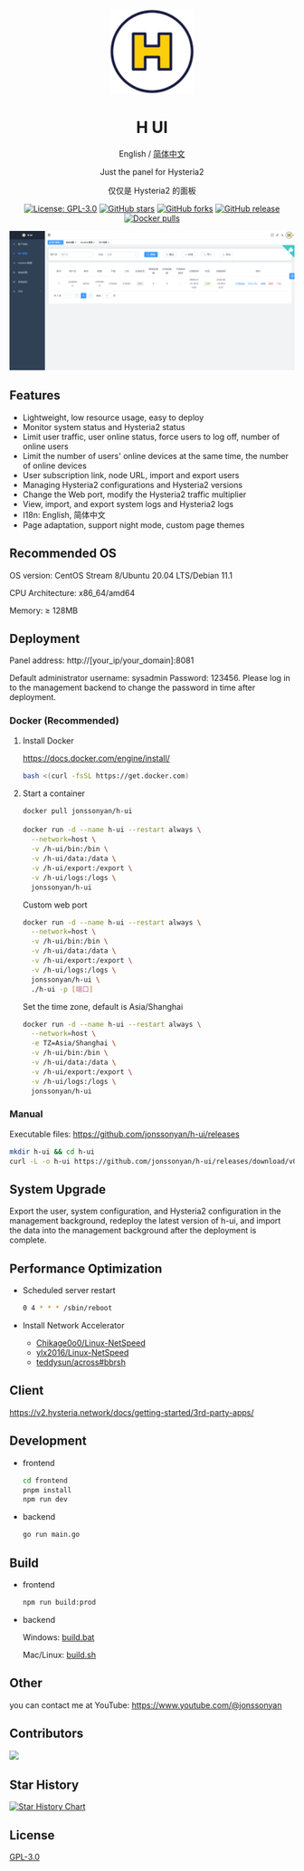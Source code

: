 <div align="center">

<a href="https://github.com/jonssonyan/h-ui"><img src="./docs/images/head-cover.png" alt="H UI" width="150" /></a>

<h1 align="center">H UI</h1>

English / [简体中文](README_ZH.md)

Just the panel for Hysteria2

仅仅是 Hysteria2 的面板

<p>
<a href="https://www.gnu.org/licenses/gpl-3.0.html"><img src="https://img.shields.io/github/license/jonssonyan/h-ui" alt="License: GPL-3.0"></a>
<a href="https://github.com/jonssonyan/h-ui/stargazers"><img src="https://img.shields.io/github/stars/jonssonyan/h-ui" alt="GitHub stars"></a>
<a href="https://github.com/jonssonyan/h-ui/forks"><img src="https://img.shields.io/github/forks/jonssonyan/h-ui" alt="GitHub forks"></a>
<a href="https://github.com/jonssonyan/h-ui/releases"><img src="https://img.shields.io/github/v/release/jonssonyan/h-ui" alt="GitHub release"></a>
<a href="https://hub.docker.com/r/jonssonyan/h-ui"><img src="https://img.shields.io/docker/pulls/jonssonyan/h-ui" alt="Docker pulls"></a>
</p>

![cover](./docs/images/cover.png)

</div>

## Features

- Lightweight, low resource usage, easy to deploy
- Monitor system status and Hysteria2 status
- Limit user traffic, user online status, force users to log off, number of online users
- Limit the number of users' online devices at the same time, the number of online devices
- User subscription link, node URL, import and export users
- Managing Hysteria2 configurations and Hysteria2 versions
- Change the Web port, modify the Hysteria2 traffic multiplier
- View, import, and export system logs and Hysteria2 logs
- I18n: English, 简体中文
- Page adaptation, support night mode, custom page themes

## Recommended OS

OS version: CentOS Stream 8/Ubuntu 20.04 LTS/Debian 11.1

CPU Architecture: x86_64/amd64

Memory: ≥ 128MB

## Deployment

Panel address: http://[your_ip/your_domain]:8081

Default administrator username: sysadmin Password: 123456. Please log in to the management backend to change the
password in time after deployment.

### Docker (Recommended)

1. Install Docker

   https://docs.docker.com/engine/install/

   ```bash
   bash <(curl -fsSL https://get.docker.com)
   ```

2. Start a container

   ```bash
   docker pull jonssonyan/h-ui

   docker run -d --name h-ui --restart always \
     --network=host \
     -v /h-ui/bin:/bin \
     -v /h-ui/data:/data \
     -v /h-ui/export:/export \
     -v /h-ui/logs:/logs \
     jonssonyan/h-ui
   ```

   Custom web port

   ```bash
   docker run -d --name h-ui --restart always \
     --network=host \
     -v /h-ui/bin:/bin \
     -v /h-ui/data:/data \
     -v /h-ui/export:/export \
     -v /h-ui/logs:/logs \
     jonssonyan/h-ui \
     ./h-ui -p [端口]
   ```

   Set the time zone, default is Asia/Shanghai

   ```bash
   docker run -d --name h-ui --restart always \
     --network=host \
     -e TZ=Asia/Shanghai \
     -v /h-ui/bin:/bin \
     -v /h-ui/data:/data \
     -v /h-ui/export:/export \
     -v /h-ui/logs:/logs \
     jonssonyan/h-ui
   ```

### Manual

Executable files: https://github.com/jonssonyan/h-ui/releases

```bash
mkdir h-ui && cd h-ui
curl -L -o h-ui https://github.com/jonssonyan/h-ui/releases/download/v0.0.1/h-ui-linux-amd64 && chmod +x ./h-ui && ./h-ui
```

## System Upgrade

Export the user, system configuration, and Hysteria2 configuration in the management background, redeploy the latest version of h-ui, and import the data into the management background after the deployment is complete.

## Performance Optimization

- Scheduled server restart

    ```bash
    0 4 * * * /sbin/reboot
    ```

- Install Network Accelerator
    - [Chikage0o0/Linux-NetSpeed](https://github.com/ylx2016/Linux-NetSpeed)
    - [ylx2016/Linux-NetSpeed](https://github.com/ylx2016/Linux-NetSpeed)
    - [teddysun/across#bbrsh](https://github.com/teddysun/across#bbrsh)

## Client

https://v2.hysteria.network/docs/getting-started/3rd-party-apps/

## Development

- frontend

   ```bash
   cd frontend
   pnpm install
   npm run dev
   ```

- backend

   ```bash
   go run main.go
   ```

## Build

- frontend

   ```bash
   npm run build:prod
   ```

- backend

  Windows: [build.bat](build.bat)

  Mac/Linux: [build.sh](build.sh)

## Other

you can contact me at YouTube: https://www.youtube.com/@jonssonyan

## Contributors

<a href="https://github.com/jonssonyan/h-ui/graphs/contributors">
  <img src="https://contrib.rocks/image?repo=jonssonyan/h-ui" />
</a>

## Star History

[![Star History Chart](https://api.star-history.com/svg?repos=jonssonyan/h-ui&type=Date)](https://star-history.com/#jonssonyan/h-ui&Date)

## License

[GPL-3.0](LICENSE)